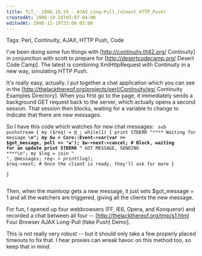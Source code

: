 ```yaml
---
title: TLT_-_2006.10.19_-_AJAX_Long-Pull_(almost_HTTP_Push)
createdAt: 2006-10-20T03:07-04:00
editedAt: 2006-11-19T23:08-05:00
---
```


Tags: Perl, Continuity, AJAX, HTTP Push, Code

I've been doing some fun things with [http://continuity.tlt42.org/ Continuity] in conjunction with scott to prepare for [http://desertcodecamp.org/ Desert Code Camp]. The latest is combining XmlHttpRequest with Continuity in a new way, simulating HTTP Push.

It's really easy, actually. I put together a chat application which you can see in the [http://thelackthereof.org/projects/perl/Continuity/eg/ Continuity Examples Directory]. When you first go to the page, it immediately sends a background GET request back to the server, which actually opens a second session. That session then blocks, waiting for a variable to change to indicate that there are new messages.

So I have this code which watches for new chat messages:
<code>
sub pushstream {
  my ($req) = @_;
  while(1) {
    print STDERR "**** Waiting for message ****\n";
    my $w = Coro::Event->var(var => \$got_message, poll => 'w');
    $w->next->cancel; # Block, waiting for an update
    print STDERR "**** GOT MESSAGE, SENDING ****\n";
    my $log = join "<br>", @messages;
    $req->print($log);
    $req->next; # Once the client is ready, they'll ask for more
  }       
}       
</code>

Then, when the mainloop gets a new message, it just sets $got_message = 1 and all the watchers are triggered, giving all the clients the new message.

For fun, I opened up four webbrowsers (FF, IE6, Opera, and Konqueror) and recorded a chat between all four -- [http://thelackthereof.org/tmp/s1.html Four Browser AJAX Long-Pull (fake Push) Demo].

This is not really very robust -- but it should only take a few properly placed timeouts to fix that. I hear proxies can wreak havoc on this method too, so keep that in mind.

